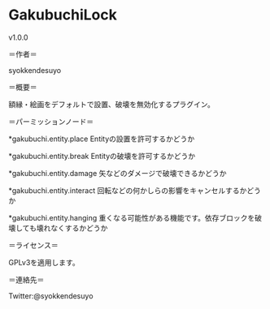 GakubuchiLock
=============

v1.0.0



＝作者＝

syokkendesuyo


＝概要＝

額縁・絵画をデフォルトで設置、破壊を無効化するプラグイン。

＝パーミッションノード＝

*gakubuchi.entity.place Entityの設置を許可するかどうか

*gakubuchi.entity.break Entityの破壊を許可するかどうか

*gakubuchi.entity.damage 矢などのダメージで破壊できるかどうか

*gakubuchi.entity.interact 回転などの何かしらの影響をキャンセルするかどうか

*gakubuchi.entity.hanging 重くなる可能性がある機能です。依存ブロックを破壊しても壊れなくするかどうか



＝ライセンス＝

GPLv3を適用します。


＝連絡先＝

Twitter:@syokkendesuyo
